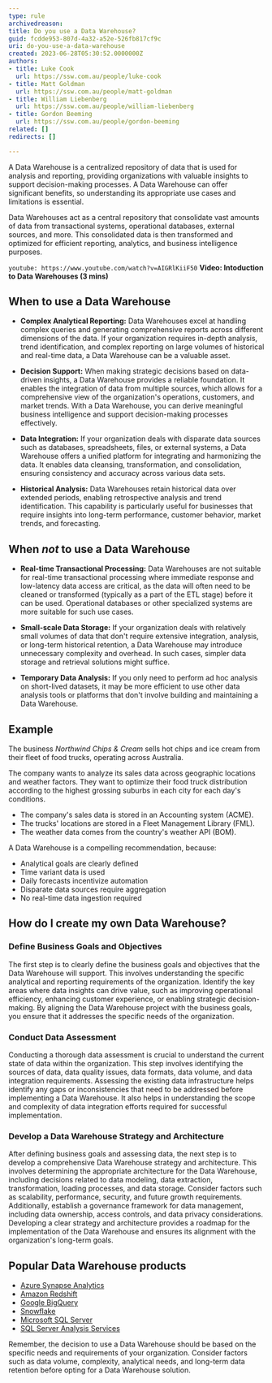 ```yaml
---
type: rule
archivedreason:
title: Do you use a Data Warehouse?
guid: fcdde953-807d-4a32-a52e-526fb817cf9c
uri: do-you-use-a-data-warehouse
created: 2023-06-28T05:30:52.0000000Z
authors:
- title: Luke Cook
  url: https://ssw.com.au/people/luke-cook
- title: Matt Goldman
  url: https://ssw.com.au/people/matt-goldman
- title: William Liebenberg
  url: https://ssw.com.au/people/william-liebenberg
- title: Gordon Beeming
  url: https://ssw.com.au/people/gordon-beeming
related: []
redirects: []

---
```


A Data Warehouse is a centralized repository of data that is used for analysis and reporting, providing organizations with valuable insights to support decision-making processes. A Data Warehouse can offer significant benefits, so understanding its appropriate use cases and limitations is essential.

<!--endintro-->

Data Warehouses act as a central repository that consolidate vast amounts of data from transactional systems, operational databases, external sources, and more. This consolidated data is then transformed and optimized for efficient reporting, analytics, and business intelligence purposes.
 

`youtube: https://www.youtube.com/watch?v=AIGRlKiiF50`
**Video: Intoduction to Data Warehouses (3 mins)**

## When to use a Data Warehouse
* **Complex Analytical Reporting:** Data Warehouses excel at handling complex queries and generating comprehensive reports across different dimensions of the data. If your organization requires in-depth analysis, trend identification, and complex reporting on large volumes of historical and real-time data, a Data Warehouse can be a valuable asset.

* **Decision Support:** When making strategic decisions based on data-driven insights, a Data Warehouse provides a reliable foundation. It enables the integration of data from multiple sources, which allows for a comprehensive view of the organization's operations, customers, and market trends. With a Data Warehouse, you can derive meaningful business intelligence and support decision-making processes effectively.

* **Data Integration:** If your organization deals with disparate data sources such as databases, spreadsheets, files, or external systems, a Data Warehouse offers a unified platform for integrating and harmonizing the data. It enables data cleansing, transformation, and consolidation, ensuring consistency and accuracy across various data sets.

* **Historical Analysis:** Data Warehouses retain historical data over extended periods, enabling retrospective analysis and trend identification. This capability is particularly useful for businesses that require insights into long-term performance, customer behavior, market trends, and forecasting.

## When *not* to use a Data Warehouse
* **Real-time Transactional Processing:** Data Warehouses are not suitable for real-time transactional processing where immediate response and low-latency data access are critical, as the data will often need to be cleaned or transformed (typically as a part of the ETL stage) before it can be used. Operational databases or other specialized systems are more suitable for such use cases.

* **Small-scale Data Storage:** If your organization deals with relatively small volumes of data that don't require extensive integration, analysis, or long-term historical retention, a Data Warehouse may introduce unnecessary complexity and overhead. In such cases, simpler data storage and retrieval solutions might suffice.

* **Temporary Data Analysis:** If you only need to perform ad hoc analysis on short-lived datasets, it may be more efficient to use other data analysis tools or platforms that don't involve building and maintaining a Data Warehouse.

## Example
The business *Northwind Chips & Cream* sells hot chips and ice cream from their fleet of food trucks, operating across Australia.

The company wants to analyze its sales data across geographic locations and weather factors. They want to optimize their food truck distribution according to the highest grossing suburbs in each city for each day's conditions.

* The company's sales data is stored in an Accounting system (ACME).
* The trucks' locations are stored in a Fleet Management Library (FML).
* The weather data comes from the country's weather API (BOM).

A Data Warehouse is a compelling recommendation, because:

* Analytical goals are clearly defined
* Time variant data is used
* Daily forecasts incentivize automation
* Disparate data sources require aggregation
* No real-time data ingestion required


## How do I create my own Data Warehouse?

### Define Business Goals and Objectives
The first step is to clearly define the business goals and objectives that the Data Warehouse will support. This involves understanding the specific analytical and reporting requirements of the organization. Identify the key areas where data insights can drive value, such as improving operational efficiency, enhancing customer experience, or enabling strategic decision-making. By aligning the Data Warehouse project with the business goals, you ensure that it addresses the specific needs of the organization.

### Conduct Data Assessment
Conducting a thorough data assessment is crucial to understand the current state of data within the organization. This step involves identifying the sources of data, data quality issues, data formats, data volume, and data integration requirements. Assessing the existing data infrastructure helps identify any gaps or inconsistencies that need to be addressed before implementing a Data Warehouse. It also helps in understanding the scope and complexity of data integration efforts required for successful implementation.

### Develop a Data Warehouse Strategy and Architecture
After defining business goals and assessing data, the next step is to develop a comprehensive Data Warehouse strategy and architecture. This involves determining the appropriate architecture for the Data Warehouse, including decisions related to data modeling, data extraction, transformation, loading processes, and data storage. Consider factors such as scalability, performance, security, and future growth requirements. Additionally, establish a governance framework for data management, including data ownership, access controls, and data privacy considerations. Developing a clear strategy and architecture provides a roadmap for the implementation of the Data Warehouse and ensures its alignment with the organization's long-term goals.

## Popular Data Warehouse products
* [Azure Synapse Analytics](https://azure.microsoft.com/en-au/products/synapse-analytics/)
* [Amazon Redshift](https://aws.amazon.com/redshift/)
* [Google BigQuery](https://cloud.google.com/bigquery)
* [Snowflake](https://www.snowflake.com/)
* [Microsoft SQL Server](https://www.microsoft.com/en-au/sql-server/sql-server-downloads)
* [SQL Server Analysis Services](https://learn.microsoft.com/en-us/analysis-services/ssas-overview?view=asallproducts-allversions)

Remember, the decision to use a Data Warehouse should be based on the specific needs and requirements of your organization. Consider factors such as data volume, complexity, analytical needs, and long-term data retention before opting for a Data Warehouse solution.